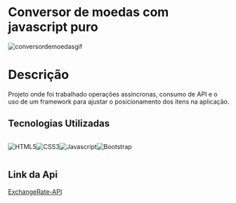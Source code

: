 # Conversor de moedas com javascript puro

![conversordemoedasgif](https://user-images.githubusercontent.com/91050670/169563350-1617368e-653d-4d4a-84c4-9704086f1e00.gif)

# Descrição

<p>Projeto onde foi trabalhado operações assíncronas, consumo de API e o uso de um framework para ajustar o posicionamento dos itens na aplicação.</p>

## Tecnologias Utilizadas 

<div style="display: flex" >
  
![HTML5](https://img.shields.io/badge/html5-%23E34F26.svg?style=for-the-badge&logo=html5&logoColor=white)

![CSS3](https://img.shields.io/badge/css3-%231572B6.svg?style=for-the-badge&logo=css3&logoColor=white)

![Javascript](https://img.shields.io/badge/JavaScript-F7DF1E?style=for-the-badge&logo=javascript&logoColor=black)

![Bootstrap](https://img.shields.io/badge/bootstrap-%23563D7C.svg?style=for-the-badge&logo=bootstrap&logoColor=white)

</div>

## Link da Api 

<p><a href="https://www.exchangerate-api.com/">ExchangeRate-API</a></p>
